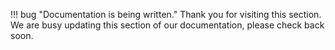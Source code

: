 !!! bug "Documentation is being written."
    Thank you for visiting this section. We are busy updating this section of our documentation, please check back soon.

